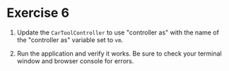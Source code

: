 # Exercise 6

1. Update the `CarToolController` to use "controller as" with the name of the "controller as" variable set to `vm`.

2. Run the application and verify it works. Be sure to check your terminal window and browser console for errors.
